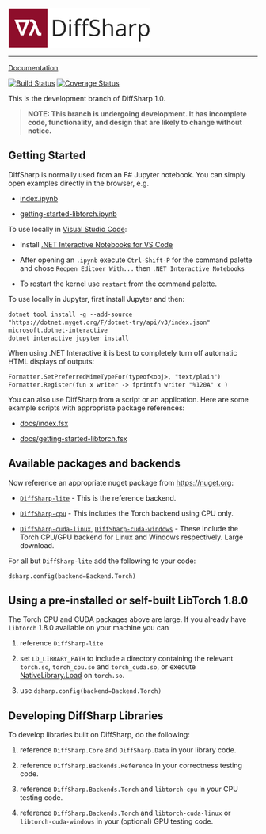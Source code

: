 <div align="left">
  <a href="https://diffsharp.github.io"> <img height="80px" src="docs/img/diffsharp-logo-text.png"></a>
</div>

-----------------------------------------

[Documentation](https://diffsharp.github.io/)

[![Build Status](https://github.com/DiffSharp/DiffSharp/workflows/Build/test/docs/publish/badge.svg)](https://github.com/DiffSharp/DiffSharp/actions)
[![Coverage Status](https://coveralls.io/repos/github/DiffSharp/DiffSharp/badge.svg?branch=)](https://coveralls.io/github/DiffSharp/DiffSharp?branch=)

This is the development branch of DiffSharp 1.0.

> **NOTE: This branch is undergoing development. It has incomplete code, functionality, and design that are likely to change without notice.**

## Getting Started

DiffSharp is normally used from an F# Jupyter notebook.  You can simply open examples directly in the browser, e.g.

* [index.ipynb](https://mybinder.org/v2/gh/diffsharp/diffsharp.github.io/master?filepath=index.ipynb)

* [getting-started-libtorch.ipynb](https://mybinder.org/v2/gh/diffsharp/diffsharp.github.io/master?filepath=getting-started-libtorch.ipynb)

To use locally in [Visual Studio Code](https://code.visualstudio.com/):

- Install [.NET Interactive Notebooks for VS Code](https://marketplace.visualstudio.com/items?itemName=ms-dotnettools.dotnet-interactive-vscode)

- After opening an `.ipynb` execute `Ctrl-Shift-P` for the command palette and chose `Reopen Editoer With...` then `.NET Interactive Notebooks`

- To restart the kernel use `restart` from the command palette.

To use locally in Jupyter, first install Jupyter and then:

    dotnet tool install -g --add-source "https://dotnet.myget.org/F/dotnet-try/api/v3/index.json" microsoft.dotnet-interactive
    dotnet interactive jupyter install

When using .NET Interactive it is best to completely turn off automatic HTML displays of outputs:

    Formatter.SetPreferredMimeTypeFor(typeof<obj>, "text/plain")
    Formatter.Register(fun x writer -> fprintfn writer "%120A" x )

You can also use DiffSharp from a script or an application.  Here are some example scripts with appropriate package references:

* [docs/index.fsx](http://diffsharp.github.io/index.fsx)

* [docs/getting-started-libtorch.fsx](http://diffsharp.github.io/getting-started-libtorch.fsx)

## Available packages and backends

Now reference an appropriate nuget package from https://nuget.org:

* [`DiffSharp-lite`](https://www.nuget.org/packages/DiffSharp-lite) - This is the reference backend.

* [`DiffSharp-cpu`](https://www.nuget.org/packages/DiffSharp-cpu) - This includes the Torch backend using CPU only.

* [`DiffSharp-cuda-linux`](https://www.nuget.org/packages/DiffSharp-cuda-linux), [`DiffSharp-cuda-windows`](https://www.nuget.org/packages/DiffSharp-cuda-windows) - These include the Torch CPU/GPU backend for Linux and Windows respectively. Large download.

For all but `DiffSharp-lite` add the following to your code:

    dsharp.config(backend=Backend.Torch)

## Using a pre-installed or self-built LibTorch 1.8.0

The Torch CPU and CUDA packages above are large.  If you already have `libtorch` 1.8.0 available on your machine you can

1. reference `DiffSharp-lite`

2. set `LD_LIBRARY_PATH` to include a directory containing the relevant `torch.so`, `torch_cpu.so` and `torch_cuda.so`, or
   execute [NativeLibrary.Load](https://docs.microsoft.com/en-us/dotnet/api/system.runtime.interopservices.nativelibrary.load?view=net-5.0) on
   `torch.so`.

3. use `dsharp.config(backend=Backend.Torch)`

## Developing DiffSharp Libraries

To develop libraries built on DiffSharp, do the following:

1. reference `DiffSharp.Core` and `DiffSharp.Data` in your library code.

2. reference `DiffSharp.Backends.Reference` in your correctness testing code.

3. reference `DiffSharp.Backends.Torch` and `libtorch-cpu` in your CPU testing code.

4. reference `DiffSharp.Backends.Torch` and `libtorch-cuda-linux` or `libtorch-cuda-windows` in your (optional) GPU testing code.
